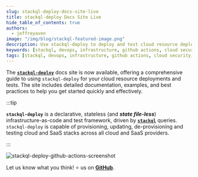 ```yaml
---
slug: stackql-deploy-docs-site-live
title: stackql-deploy Docs Site Live
hide_table_of_contents: true
authors:	
  - jeffreyaven
image: "/img/blog/stackql-featured-image.png"
description: Use stackql-deploy to deploy and test cloud resource deployments.
keywords: [stackql, devops, infrastructure, github actions, cloud security, CI/CD, iac, infrastructure-as-code, dbt]
tags: [stackql, devops, infrastructure, github actions, cloud security, CI/CD, iac, infrastructure-as-code, dbt]
---
```


The [__`stackql-deploy`__](https://stackql-deploy.io/docs) docs site is now available, offering a comprehensive guide to using `stackql-deploy` for your cloud resource deployments and tests. The site includes detailed documentation, examples, and best practices to help you get started quickly and effectively.   

:::tip

__`stackql-deploy`__ is a declarative, stateless (and __*state file-less*__) infrastructure-as-code and test framework, driven by [__`stackql`__](https://github.com/stackql/stackql) queries.  `stackql-deploy` is capable of provisioning, updating, de-provisioning and testing cloud and SaaS stacks across all cloud and SaaS providers.

:::

![stackql-deploy-github-actions-screenshot](/img/blog/stackql-deploy-github-actions-screenshot.png)

Let us know what you think! ⭐ us on [__GitHub__](https://github.com/stackql/stackql).

